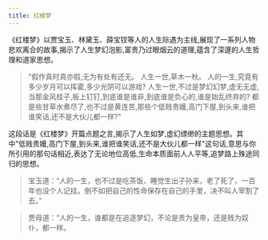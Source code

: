 ```yaml
---
title: 红楼梦
---
```


《红楼梦》以贾宝玉、林黛玉、薛宝钗等人的人生际遇为主线,展现了一系列人物悲欢离合的故事,揭示了人生梦幻泡影,富贵乃过眼烟云的道理,蕴含了深邃的人生哲理和道家思想。

> "假作真时真亦假,无为有处有还无。
> 人生一世,草木一秋。
> 人的一生,究竟有多少岁月可以挥霍,多少光阴可以游戏?
> 人生一世,不过是梦幻幻梦,虚无无虚,当那金风桂子,板上钉钉,到底谁是谁非,到底谁是负心的,谁是始乱终弃的?
> 都是些甘草水煮尽了,也不过是黄连苦,那些个低贱贵嫚,高门下屋,到头来,谁把谁笑话,还不是大伙儿都一样?"


这段话是《红楼梦》开篇点题之言,揭示了人生如梦,虚幻缥缈的主题思想。其中"低贱贵嫚,高门下屋,到头来,谁把谁笑话,还不是大伙儿都一样"这句话,意思与你所引用的那句话相近,表达了无论地位高低,生命本质面前人人平等,追梦路上殊途同归的思想。

> 宝玉道：“人的一生，也不过是吃茶饭、睡觉生出子孙来，老了死了，一百年也没个人记挂。倒不如把自己的性命保存在自己的手里，决不叫人宰割了去。”

> 贾母道：“人的一生，谁都是在追逐梦幻，不论是贵为皇帝，还是贱为奴仆，都一样。